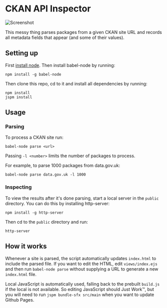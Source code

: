 # CKAN API Inspector

![Screenshot](https://cloud.githubusercontent.com/assets/1308115/8802449/68c1025e-2fb9-11e5-9f8c-52e8916814e5.png)

This messy thing parses packages from a given CKAN site URL and records all metadata fields that appear (and some of their values).

## Setting up

First [install node](https://nodejs.org/). Then install babel-node by running:

```
npm install -g babel-node
```

Then clone this repo, cd to it and install all dependencies by running:

```
npm install
jspm install
```

## Usage

### Parsing

To process a CKAN site run:

```
babel-node parse <url>
```

Passing `-l <number>` limits the number of packages to process.

For example, to parse 1000 packages from data.gov.uk:

```
babel-node parse data.gov.uk -l 1000
```

### Inspecting

To view the results after it's done parsing, start a local server in the `public` directory. You can do this by installing http-server:

```
npm install -g http-server
```

Then cd to the `public` directory and run:

```
http-server
```

## How it works

Whenever a site is parsed, the script automatically updates `index.html` to include the parsed file. If you want to edit the HTML, edit `views/index.ejs` and then run `babel-node parse` without supplying a URL to generate a new `index.html` file.

Local JavaScript is automatically used, falling back to the prebuilt `build.js` if the local is not available. So editing JavaScript should Just Work™, but you will need to run `jspm bundle-sfx src/main` when you want to update Github Pages.
